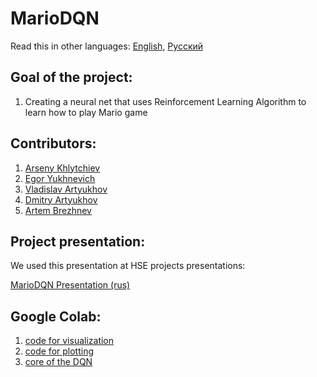 # MarioDQN

Read this in other languages: [English](./README.md), [Русский](./README.ru.md)


## Goal of the project:
1) Creating a neural net that uses Reinforcement Learning Algorithm to learn how to play Mario game

## Contributors:
1) [Arseny Khlytchiev](https://github.com/arseniyx92)
2) [Egor Yukhnevich](https://github.com/Straple)
3) [Vladislav Artyukhov](https://github.com/Vladislav0Art)
4) [Dmitry Artyukhov](https://github.com/dmitrii-artuhov)
5) [Artem Brezhnev](https://github.com/brezhart)

## Project presentation:
We used this presentation at HSE projects presentations:

[MarioDQN Presentation (rus)](https://docs.google.com/presentation/d/100cYpMxiK1RL7NthUdf9kef2058ZmRucG2jnOdevoAM/edit?usp=sharing)


## Google Colab:
  1) [code for visualization](https://colab.research.google.com/drive/1Zs_JpAHJzPyYjarq5cz_5qTQ91pnbAGl#scrollTo=f7jhFGIpt1uf)
  2) [code for plotting](https://colab.research.google.com/drive/10QMhwJ8rYr7qJr205R7IX4qAdHXD9g4E?usp=sharing)
  3) [core of the DQN](https://colab.research.google.com/drive/1fNQChQLkYN1QIvSSMlRks-M7TPi1uelM?usp=sharing)